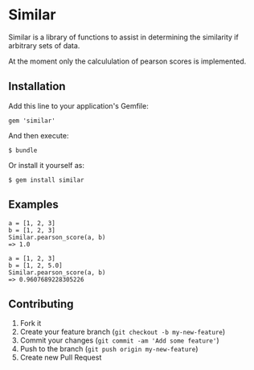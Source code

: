 # Similar

Similar is a library of functions to assist in determining the similarity
if arbitrary sets of data.

At the moment only the calcululation of pearson scores is implemented.

## Installation

Add this line to your application's Gemfile:

    gem 'similar'

And then execute:

    $ bundle

Or install it yourself as:

    $ gem install similar

## Examples

    a = [1, 2, 3]
    b = [1, 2, 3]
    Similar.pearson_score(a, b)
    => 1.0

    a = [1, 2, 3]
    b = [1, 2, 5.0]
    Similar.pearson_score(a, b)
    => 0.9607689228305226

## Contributing

1. Fork it
2. Create your feature branch (`git checkout -b my-new-feature`)
3. Commit your changes (`git commit -am 'Add some feature'`)
4. Push to the branch (`git push origin my-new-feature`)
5. Create new Pull Request
